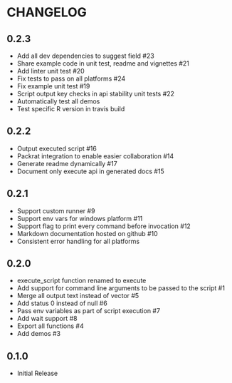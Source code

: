 # CHANGELOG

## 0.2.3

* Add all dev dependencies to suggest field #23
* Share example code in unit test, readme and vignettes #21
* Add linter unit test #20
* Fix tests to pass on all platforms #24
* Fix example unit test #19
* Script output key checks in api stability unit tests #22
* Automatically test all demos
* Test specific R version in travis build

## 0.2.2

* Output executed script #16
* Packrat integration to enable easier collaboration #14
* Generate readme dynamically #17
* Document only execute api in generated docs #15

## 0.2.1

* Support custom runner #9
* Support env vars for windows platform #11
* Support flag to print every command before invocation #12
* Markdown documentation hosted on github #10
* Consistent error handling for all platforms

## 0.2.0

* execute_script function renamed to execute
* Add support for command line arguments to be passed to the script #1
* Merge all output text instead of vector #5
* Add status 0 instead of null #6
* Pass env variables as part of script execution #7
* Add wait support #8
* Export all functions #4
* Add demos #3

## 0.1.0

* Initial Release
